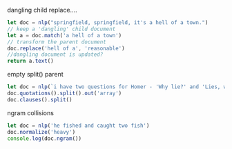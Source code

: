 dangling child replace....
```js
let doc = nlp("springfield, springfield, it's a hell of a town.")
// keep a 'dangling' child document
let a = doc.match('a hell of a town')
// transform the parent document
doc.replace('hell of a', 'reasonable')
//dangling document is updated?
return a.text()
```


empty split() parent
```js
let doc = nlp(`i have two questions for Homer - 'Why lie?' and 'Lies, why?'`)
doc.quotations().split().out('array')
doc.clauses().split()
```

ngram collisions
  ```js
let doc = nlp('he fished and caught two fish')
doc.normalize('heavy')
console.log(doc.ngram())
  ```